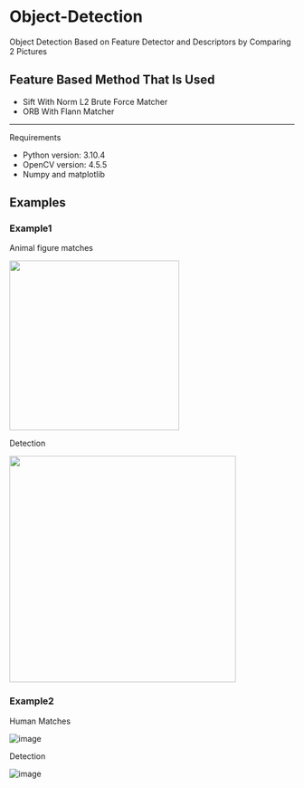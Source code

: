 # Object-Detection
Object Detection Based on Feature Detector and Descriptors by Comparing 2 Pictures

## Feature Based Method That Is Used

 * Sift With Norm L2 Brute Force Matcher
 * ORB With Flann Matcher
 -------------------

Requirements
  * Python version: 3.10.4
  * OpenCV version: 4.5.5
  * Numpy and matplotlib
  
 ## Examples
  ### Example1
  Animal figure matches
  
  <img src="https://user-images.githubusercontent.com/64928475/175561325-ea598806-5dd9-44b3-bb11-0b76534124cc.png" height="300" />
  
  Detection
  
  <img src="https://user-images.githubusercontent.com/64928475/175561481-d89dd360-353a-47c1-b2f7-adfa58da7c78.png" height="400" />

  ### Example2
  Human Matches
  
  ![image](https://user-images.githubusercontent.com/64928475/175563142-82832c4b-f612-48c1-bdea-0da05609b33b.png)

  Detection
  
  ![image](https://user-images.githubusercontent.com/64928475/175563223-3949adab-f305-4a3e-b0e8-1c9c552ea184.png)

